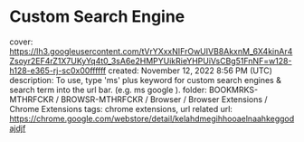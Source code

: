 # Custom Search Engine

cover: https://lh3.googleusercontent.com/tVrYXxxNIFrOwUIVB8AkxnM_6X4kinAr4Zsoyr2EF4rZ1X7UKyYq4t0_3sA6e2HMPYUikRieYHPUiVsCBg51FnNF=w128-h128-e365-rj-sc0x00ffffff
created: November 12, 2022 8:56 PM (UTC)
description: To use, type 'ms' plus keyword for custom search engines & search term into the url bar. (e.g. ms google ).
folder: BOOKMRKS-MTHRFCKR / BROWSR-MTHRFCKR / Browser / Browser Extensions / Chrome Extensions
tags: chrome extensions, url related
url: https://chrome.google.com/webstore/detail/kelahdmegihhooaelnaahkeggodajdjf